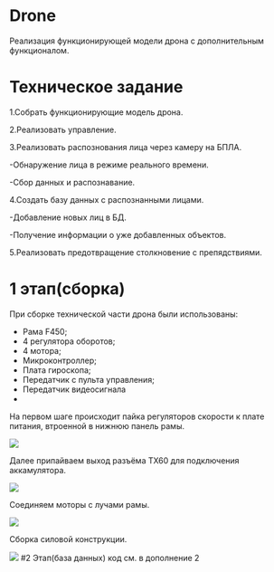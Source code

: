# Drone
Реализация функционирующей модели дрона с дополнительным функционалом.
# Техническое задание
1.Собрать функционирующие модель дрона.

2.Реализовать управление.

3.Реализовать распознования лица через камеру на БПЛА.

  -Обнаружение лица в режиме реального времени.

  -Сбор данных и распознавание.

4.Создать базу данных с распознанными лицами.

 -Добавление новых лиц в БД.

 -Получение информации о уже добавленных объектов.

5.Реализовать предотвращение столкновение с препядствиями.
# 1 этап(сборка)
При сборке технической части дрона были использованы:
- Рама F450;
- 4 регулятора оборотов;
- 4 мотора;
- Микроконтроллер;
- Плата гироскопа;
- Передатчик с пульта управления;
- Передатчик видеосигнала
-


На первом шаге происходит пайка регуляторов скорости к плате питания, втроенной в нижнюю панель рамы.

![](https://github.com/ilya132075/Drone/blob/master/Дополнение1/сборка1.jpg)

Далее припайваем выход разъёма TX60 для подключения аккамулятора.

![](https://github.com/ilya132075/Drone/blob/master/Дополнение1/сборка2.jpg)

Соединяем моторы с лучами рамы.

![](https://github.com/ilya132075/Drone/blob/master/Дополнение1/сборка3.jpg)

Сборка силовой конструкции.

![](https://github.com/ilya132075/Drone/blob/master/Дополнение1/сборка4.jpg)
#2 Этап(база данных)
код см. в дополнение 2
